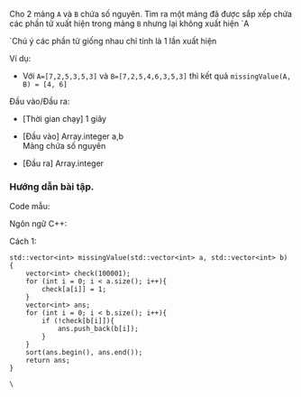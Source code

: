 Cho 2 mảng `A` và `B` chứa số nguyên. Tìm ra một mảng đã được sắp xếp chứa các phần tử xuất hiện trong mảng `B` nhưng lại không xuất hiện `A

`Chú ý các phần tử giống nhau chỉ tính là 1 lần xuất hiện

Ví dụ:

-   Với `A=[7,2,5,3,5,3]` và `B=[7,2,5,4,6,3,5,3]` thì kết quả `missingValue(A, B) = [4, 6]`

Đầu vào/Đầu ra:

-   [Thời gian chạy] 1 giây

-   [Đầu vào] Array.integer a,b\
    Mảng chứa số nguyên

-   [Đầu ra] Array.integer

### Hướng dẫn bài tập.

Code mẫu:

Ngôn ngữ C++:

Cách 1:

```
std::vector<int> missingValue(std::vector<int> a, std::vector<int> b)
{
    vector<int> check(100001);
    for (int i = 0; i < a.size(); i++){
        check[a[i]] = 1;
    }
    vector<int> ans;
    for (int i = 0; i < b.size(); i++){
        if (!check[b[i]]){
            ans.push_back(b[i]);
        }
    }
    sort(ans.begin(), ans.end());
    return ans;
}

```

`\
`

[](https://codelearn.io/learning/thuat-toan-can-ban/17429#)